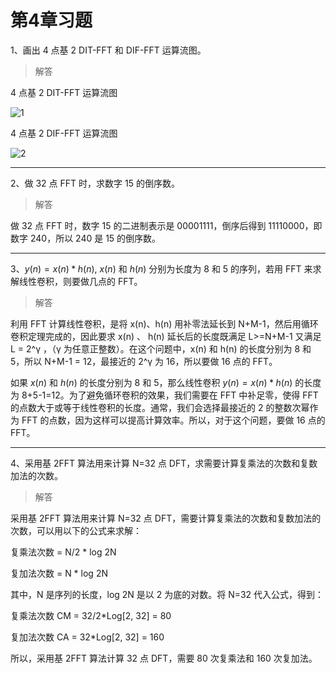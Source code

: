 # 第4章习题

1、画出 4 点基 2 DIT-FFT 和 DIF-FFT 运算流图。

> 解答

4 点基 2 DIT-FFT 运算流图

![1](https://img-blog.csdnimg.cn/d9c897bb921442f3b30448b973bc4db8.png)

4 点基 2 DIF-FFT 运算流图

![2](https://img.brainkart.com/imagebk14/EKtKiBJ.jpg)

---

2、做 32 点 FFT 时，求数字 15 的倒序数。

> 解答

做 32 点 FFT 时，数字 15 的二进制表示是 00001111，倒序后得到 11110000，即数字 240，所以 240 是 15 的倒序数。

---

3、$y(n)=x(n)*h(n)$, $x(n)$ 和 $h(n)$ 分别为长度为 8 和 5 的序列，若用 FFT 来求解线性卷积，则要做几点的 FFT。

> 解答

利用 FFT 计算线性卷积，是将 x(n)、h(n) 用补零法延长到 N+M-1，然后用循环卷积定理完成的，因此要求 x(n) 、 h(n) 延长后的长度既满足 L>=N+M-1 又满足 L = 2^γ ，（γ 为任意正整数）。在这个问题中，x(n) 和 h(n) 的长度分别为 8 和 5，所以 N+M-1 = 12，最接近的 2^γ 为 16，所以要做 16 点的 FFT。

如果 $x(n)$ 和 $h(n)$ 的长度分别为 8 和 5，那么线性卷积 $y(n)=x(n)*h(n)$ 的长度为 8+5-1=12。为了避免循环卷积的效果，我们需要在 FFT 中补足零，使得 FFT 的点数大于或等于线性卷积的长度。通常，我们会选择最接近的 2 的整数次幂作为 FFT 的点数，因为这样可以提高计算效率。所以，对于这个问题，要做 16 点的 FFT。

---

4、采用基 2FFT 算法用来计算 N=32 点 DFT，求需要计算复乘法的次数和复数加法的次数。

> 解答

采用基 2FFT 算法用来计算 N=32 点 DFT，需要计算复乘法的次数和复数加法的次数，可以用以下的公式来求解：

复乘法次数 = N/2 * log 2N

复加法次数 = N * log 2N

其中，N 是序列的长度，log 2N 是以 2 为底的对数。将 N=32 代入公式，得到：

复乘法次数 CM = 32/2*Log[2, 32] = 80

复加法次数 CA = 32*Log[2, 32] = 160

所以，采用基 2FFT 算法计算 32 点 DFT，需要 80 次复乘法和 160 次复加法。
